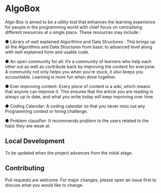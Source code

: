 # AlgoBox 
Algo-Box is aimed to be a utility tool that enhances the learning experience for people in the
programming world with chief focus on centralising different resources at a single place.
These resources may include :

● Library of well explained Algorithms and Data Structures : This brings up all the
Algorithms and Data Structures from basic to advanced level along with well explained
form and usable code.

● An open community for all: It’s a community of learners who help each other out as
well as contribute back by improving the content for everyone. A community not
only helps you when you’re stuck, it also keeps you accountable. Learning is more
fun when done together.

● Ever improving content: Every piece of content is a wiki, which means that anyone
can improve it. This ensures that the article you are reading is always up to date, and
what you write today will keep improving over time.

● Coding Calendar: A coding calendar so that you never miss out any Programming
contest or hiring challenge.

● Problem classifier:  It recommends problem to the users related to the topic they are
weak at.

## Local Development 
To be updated when the project advances from the initial stage.

## Contributing
Pull requests are welcome. For major changes, please open an issue first to discuss what you would like to change.

